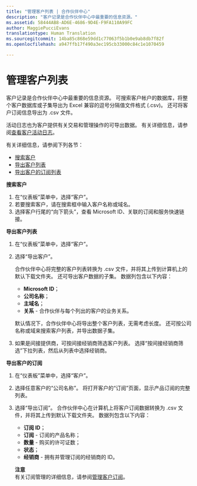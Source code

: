 ```yaml
---
title: "管理客户列表 | 合作伙伴中心"
description: "客户记录是合作伙伴中心中最重要的信息资源。"
ms.assetid: 58444AB8-AD6E-4686-9D4E-F9FA110A99FC
author: MaggiePucciEvans
translationtype: Human Translation
ms.sourcegitcommit: 14ba85c868e59dd1c77063f5b1b0e9ab8db7f82f
ms.openlocfilehash: a947ffb17f490a3ec195cb33000c84c1e1070459

---
```


# 管理客户列表


客户记录是合作伙伴中心中最重要的信息资源。 可搜索客户帐户的数据库，将整个客户数据库或子集导出为 Excel 兼容的逗号分隔值文件格式 (.csv)。 还可将客户订阅信息导出为 .csv 文件。

活动日志也为客户提供有关交易和管理操作的可导出数据。 有关详细信息，请参阅[查看客户活动日志](#pc-cloud-sltn-provider-activity-logs)。

有关详细信息，请参阅下列各节：

-   [搜索客户](#see-your-customer-list-viewcustomerlist)
-   [导出客户列表](#see-your-customer-list-exportcustomerlist)
-   [导出客户的订阅列表](#see-your-customer-list-exportsubscriptions)

<a href="" id="viewcustomerlist"></a>
**搜索客户**

1.  在“仪表板”菜单中，选择“客户”。
2.  若要搜索客户，请在搜索框中输入客户名称或域名。
3.  选择客户行尾的“向下箭头”，查看 Microsoft ID、关联的订阅和服务快速链接。

<a href="" id="exportcustomerlist"></a>
**导出客户列表**

1.  在“仪表板”菜单中，选择“客户”。
2.  选择“导出客户”。

    合作伙伴中心将完整的客户列表转换为 .csv 文件，并将其上传到计算机上的默认下载文件夹。 还可导出客户数据的子集。 数据列包含以下内容：

    -   **Microsoft ID**；
    -   **公司名称**；
    -   **主域名**；
    -   **关系** - 合作伙伴与每个列出的客户的业务关系。

    默认情况下，合作伙伴中心将导出整个客户列表，无需考虑长度。 还可按公司名称或域来搜索客户列表，并导出数据子集。

3.  如果是间接提供商，可按间接经销商筛选客户列表。 选择“按间接经销商筛选”下拉列表，然后从列表中选择经销商。

<a href="" id="exportsubscriptions"></a>
**导出客户的订阅**

1.  在“仪表板”菜单中，选择“客户”。
2.  选择任意客户的“公司名称”。 将打开客户的“订阅”页面，显示产品订阅的完整列表。
3.  选择“导出订阅”。 合作伙伴中心在计算机上将客户订阅数据转换为 .csv 文件，并将其上传到默认下载文件夹。 数据列包含以下内容：
    -   **订阅 ID**；
    -   **订阅** - 订阅的产品名称；
    -   **数量** - 购买的许可证数；
    -   **状态**；
    -   **经销商** - 拥有并管理订阅的经销商的 ID。

    **注意**  
    有关订阅管理的详细信息，请参阅[管理客户订阅](#pc-cloud-sltn-provider-adding-and-managing-customers--subscriptions)。

     

 

 






<!--HONumber=Nov16_HO3-->


